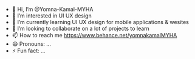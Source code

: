 - 👋 Hi, I’m @Yomna-Kamal-MYHA
- 👀 I’m interested in UI UX design
- 🌱 I’m currently learning UI UX design for mobile applications & wesites
- 💞️ I’m looking to collaborate on a lot of projects to learn 
- 📫 How to reach me https://www.behance.net/yomnakamalMYHA
- 😄 Pronouns: ...
- ⚡ Fun fact: ...

<!---
Yomna-Kamal-MYHA/Yomna-Kamal-MYHA is a ✨ special ✨ repository because its `README.md` (this file) appears on your GitHub profile.
You can click the Preview link to take a look at your changes.
--->
